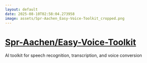 ```yaml
---
layout: default
date: 2025-08-10T02:58:04.273958
image: assets/Spr-Aachen_Easy-Voice-Toolkit_cropped.png
---
```


# [Spr-Aachen/Easy-Voice-Toolkit](https://github.com/Spr-Aachen/Easy-Voice-Toolkit)

AI toolkit for speech recognition, transcription, and voice conversion
